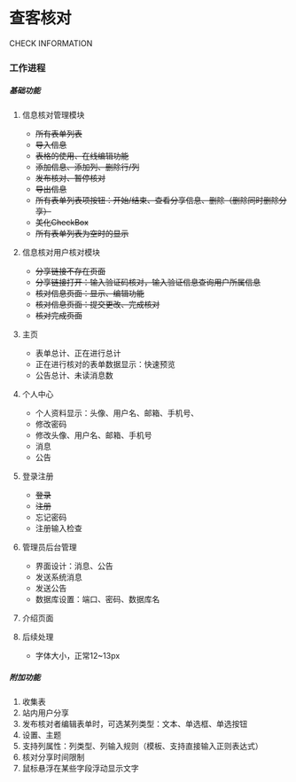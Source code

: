 # 查客核对
CHECK INFORMATION

### 工作进程
##### 基础功能
1. 信息核对管理模块
   * ~~所有表单列表~~
   * ~~导入信息~~
   * ~~表格的使用、在线编辑功能~~
   * ~~添加信息、添加列、删除行/列~~
   * ~~发布核对、暂停核对~~
   * ~~导出信息~~
   * ~~所有表单列表项按钮：开始/结束、查看分享信息、删除（删除同时删除分享）~~
   * ~~美化CheckBox~~
   * ~~所有表单列表为空时的显示~~

2. 信息核对用户核对模块
   * ~~分享链接不存在页面~~
   * ~~分享链接打开：输入验证码核对，输入验证信息查询用户所属信息~~
   * ~~核对信息页面：显示、编辑功能~~
   * ~~核对信息页面：提交更改、完成核对~~
   * ~~核对完成页面~~

3. 主页
   * 表单总计、正在进行总计
   * 正在进行核对的表单数据显示：快速预览
   * 公告总计、未读消息数

4. 个人中心
   * 个人资料显示：头像、用户名、邮箱、手机号、
   * 修改密码
   * 修改头像、用户名、邮箱、手机号
   * 消息
   * 公告
    
5. 登录注册
   * ~~登录~~
   * ~~注册~~
   * 忘记密码
   * 注册输入检查

6. 管理员后台管理
   * 界面设计：消息、公告
   * 发送系统消息
   * 发送公告
   * 数据库设置：端口、密码、数据库名
   
7. 介绍页面

8. 后续处理
   * 字体大小，正常12~13px

##### 附加功能
1. 收集表
2. 站内用户分享
3. 发布核对者编辑表单时，可选某列类型：文本、单选框、单选按钮
4. 设置、主题
5. 支持列属性：列类型、列输入规则（模板、支持直接输入正则表达式）
6. 核对分享时间限制
7. 鼠标悬浮在某些字段浮动显示文字
